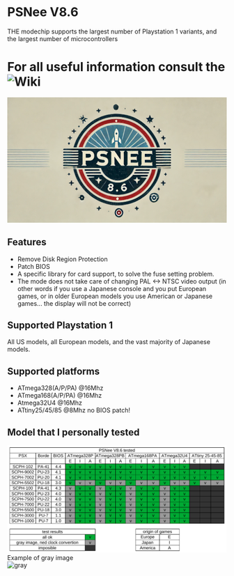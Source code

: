 # PSNee V8.6
THE modechip supports the largest number of Playstation 1 variants, and the largest number of microcontrollers
# For all useful information consult the ![Wiki](https://github.com/kalymos/PsNee/wiki)

![Logo](/images/PSNee-8.6-logo.png)

## Features
- Remove Disk Region Protection
- Patch BIOS 
- A specific library for card support, to solve the fuse setting problem.
- The mode does not take care of changing PAL <-> NTSC video output (in other words if you use a Japanese console and you put European games, or in older European models you use American or Japanese games... the display will not be correct)

## Supported Playstation 1
All US models, all European models, and the vast majority of Japanese models.

## Supported platforms
- ATmega328(A/P/PA) @16Mhz  
- ATmega168(A/P/PA) @16Mhz
- Atmega32U4        @16Mhz
- ATtiny25/45/85    @8Mhz no BIOS patch!

## Model that I personally tested
![test](images/test-PSNee-v8.6.png)
Example of gray image  
![gray](https://github.com/kalymos/PsNee/blob/master/images/issue/gray-screens.png)

